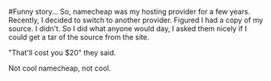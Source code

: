 #Funny story...
So, namecheap was my hosting provider for a few years. Recently, I decided to switch to another provider. Figured I had a copy of my source. I didn't. So I did what anyone would day, I asked them nicely if I could get a tar of the source from the site. 

"That'll cost you $20" they said.

Not cool namecheap, not cool.
